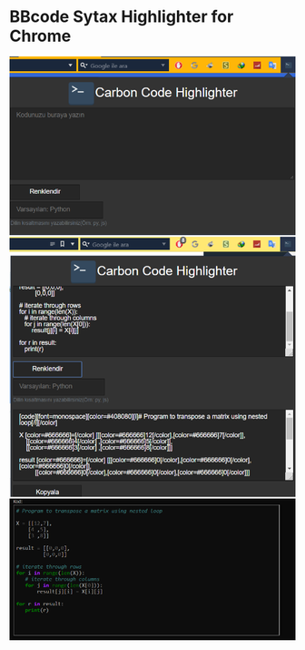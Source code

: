 # BBcode Sytax Highlighter for Chrome

![img1](/screenshots/s1.PNG)
![img2](/screenshots/s2.PNG)
![img3](/screenshots/s3.PNG)
